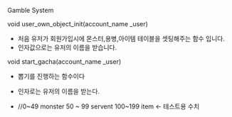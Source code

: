 Gamble System

void user_own_object_init(account_name _user)

- 처음 유저가 회원가입시에 몬스터,용병,아이템 테이블을 셋팅해주는 함수 입니다.
- 인자값으로는 유저의 이름을 받습니다.

void start_gacha(account_name _user)

- 뽑기를 진행하는 함수이다
- 인자로는 유저의 이름을 받는다.

- //0~49 monster 50 ~ 99 servent 100~199 item <- 테스트용 수치